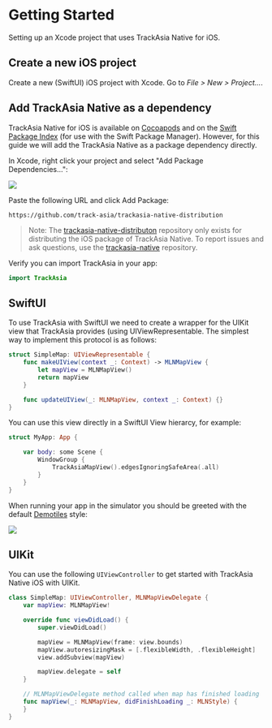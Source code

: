 # Getting Started

Setting up an Xcode project that uses TrackAsia Native for iOS.

## Create a new iOS project

Create a new (SwiftUI) iOS project with Xcode. Go to *File > New > Project...*.

## Add TrackAsia Native as a dependency

TrackAsia Native for iOS is available on [Cocoapods](https://cocoapods.org) and on the [Swift Package Index](https://swiftpackageindex.com/track-asia/trackasia-native-distribution) (for use with the Swift Package Manager). However, for this guide we will add the TrackAsia Native as a package dependency directly.

In Xcode, right click your project and select "Add Package Dependencies...":

![](AddPackageDependencies.png)

Paste the following URL and click Add Package:

```
https://github.com/track-asia/trackasia-native-distribution
```

> Note: The [trackasia-native-distributon](https://github.com/track-asia/trackasia-native-distribution) repository only exists for distributing the iOS package of TrackAsia Native. To report issues and ask questions, use the [trackasia-native](https://github.com/track-asia/trackasia-native) repository.

Verify you can import TrackAsia in your app:

```swift
import TrackAsia
```

## SwiftUI

To use TrackAsia with SwiftUI we need to create a wrapper for the UIKit view that TrackAsia provides (using UIViewRepresentable. The simplest way to implement this protocol is as follows:

<!-- include-example(SimpleMap) -->

```swift
struct SimpleMap: UIViewRepresentable {
    func makeUIView(context _: Context) -> MLNMapView {
        let mapView = MLNMapView()
        return mapView
    }

    func updateUIView(_: MLNMapView, context _: Context) {}
}
```

You can use this view directly in a SwiftUI View hierarcy, for example:

```swift
struct MyApp: App {

    var body: some Scene {
        WindowGroup {
            TrackAsiaMapView().edgesIgnoringSafeArea(.all)
        }
    }
}
```

When running your app in the simulator you should be greeted with the default [Demotiles](https://demotiles.trackasia.org/) style:

![](DemotilesScreenshot.png)

## UIKit

You can use the following `UIViewController` to get started with TrackAsia Native iOS with UIKit.

```swift
class SimpleMap: UIViewController, MLNMapViewDelegate {
    var mapView: MLNMapView!

    override func viewDidLoad() {
        super.viewDidLoad()

        mapView = MLNMapView(frame: view.bounds)
        mapView.autoresizingMask = [.flexibleWidth, .flexibleHeight]
        view.addSubview(mapView)

        mapView.delegate = self
    }

    // MLNMapViewDelegate method called when map has finished loading
    func mapView(_: MLNMapView, didFinishLoading _: MLNStyle) {
    }
}
```